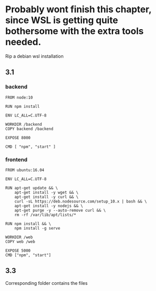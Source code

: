 # Probably wont finish this chapter, since WSL is getting quite bothersome with the extra tools needed.
Rip a debian wsl installation

## 3.1
### backend
```
FROM node:10

RUN npm install

ENV LC_ALL=C.UTF-8 

WORKDIR /backend
COPY backend /backend

EXPOSE 8000

CMD [ "npm", "start" ]
```
### frontend
```
FROM ubuntu:16.04 

ENV LC_ALL=C.UTF-8 

RUN apt-get update && \
    apt-get install -y wget && \
    apt-get install -y curl && \
    curl -sL https://deb.nodesource.com/setup_10.x | bash && \
    apt-get install -y nodejs && \
	apt-get purge -y --auto-remove curl && \ 
    rm -rf /var/lib/apt/lists/* 

RUN npm install && \
    npm install -g serve

WORKDIR /web
COPY web /web

EXPOSE 5000
CMD ["npm", "start"]
```

## 3.3
Corresponding folder contains the files